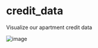 # credit_data
Visualize our apartment credit data

![image](https://github.com/Ysoroko/credit_data/assets/36443074/bd2955d5-e452-448f-b209-02a33fcaffd7)

